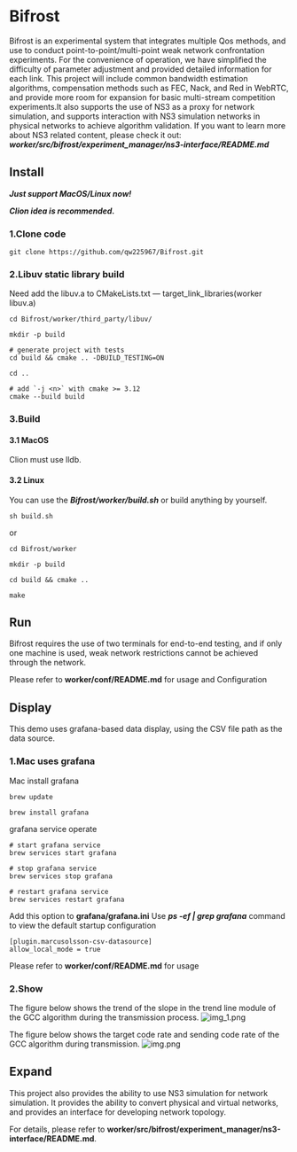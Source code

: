 # Bifrost

Bifrost is an experimental system that integrates multiple Qos methods, and use to conduct point-to-point/multi-point weak network confrontation experiments.
For the convenience of operation, we have simplified the difficulty of parameter 
adjustment and provided detailed information for each link. This project will include common bandwidth estimation 
algorithms, compensation methods such as FEC, Nack, and Red in WebRTC, and provide more room for expansion for basic 
multi-stream competition experiments.It also supports the use of NS3 as a proxy for network simulation, and supports interaction with NS3 simulation networks in physical networks to achieve algorithm validation.
If you want to learn more about NS3 related content, please check it out:
***worker/src/bifrost/experiment_manager/ns3-interface/README.md***

## Install

***Just support MacOS/Linux now!***

***Clion idea is recommended.***

### 1.Clone code
```
git clone https://github.com/qw225967/Bifrost.git
```

### 2.Libuv static library build
Need add the libuv.a to CMakeLists.txt — target_link_libraries(worker libuv.a)

```
cd Bifrost/worker/third_party/libuv/

mkdir -p build

# generate project with tests
cd build && cmake .. -DBUILD_TESTING=ON

cd ..

# add `-j <n>` with cmake >= 3.12
cmake --build build
```

### 3.Build
#### 3.1 MacOS
Clion must use lldb. 

#### 3.2 Linux
You can use the ***Bifrost/worker/build.sh*** or build anything by yourself.

```
sh build.sh
```
or
```
cd Bifrost/worker

mkdir -p build

cd build && cmake ..

make
```

## Run
Bifrost requires the use of two terminals for end-to-end testing, and if only one machine is used, weak network restrictions cannot be achieved through the network.

Please refer to **worker/conf/README.md** for usage and Configuration

## Display

This demo uses grafana-based data display, using the CSV file path as the data source.

### 1.Mac uses grafana

Mac install grafana

```
brew update

brew install grafana
```

grafana service operate

```
# start grafana service
brew services start grafana

# stop grafana service
brew services stop grafana

# restart grafana service
brew services restart grafana
```

Add this option to **grafana/grafana.ini**
Use ***ps -ef | grep grafana*** command to view the default startup configuration

```
[plugin.marcusolsson-csv-datasource]
allow_local_mode = true
```

Please refer to **worker/conf/README.md** for usage


### 2.Show
The figure below shows the trend of the slope in the trend line module of the GCC algorithm during the transmission 
process.
![img_1.png](draw/img_1.png)

The figure below shows the target code rate and sending code rate of the GCC algorithm during transmission.
![img.png](draw/img.png)

## Expand

This project also provides the ability to use NS3 simulation for network simulation.
It provides the ability to convert physical and virtual networks, and provides an interface for developing network topology.

For details, please refer to **worker/src/bifrost/experiment_manager/ns3-interface/README.md**.
